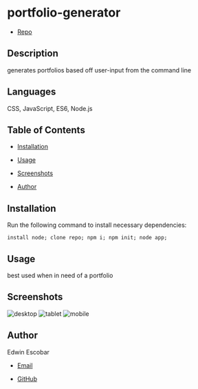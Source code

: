 
# portfolio-generator

  * [Repo](https://github.com/escowin/portfolio-generator)

  
## Description

  generates portfolios based off user-input from the command line

## Languages

  CSS, JavaScript, ES6, Node.js

## Table of Contents

  * [Installation](#installation)

  * [Usage](#usage)
  
  * [Screenshots](#screenshots)

  * [Author](#author)

## Installation

  Run the following command to install necessary dependencies:

  ```
  install node; clone repo; npm i; npm init; node app;
  ```

## Usage

  best used when in need of a portfolio


## Screenshots

![desktop]()
![tablet]()
![mobile]()

## Author

  Edwin Escobar

  * [Email](mailto:edwin@escowinart.com)

  * [GitHub](https://github.com/escowin)
